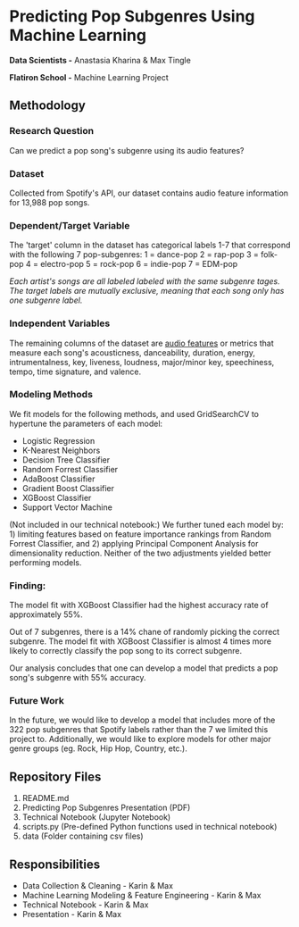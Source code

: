 # Predicting Pop Subgenres Using Machine Learning

**Data Scientists -** Anastasia Kharina & Max Tingle 

**Flatiron School -** Machine Learning Project


## Methodology

### Research Question

Can we predict a pop song's subgenre using its audio features?

### Dataset

Collected from Spotify's API, our dataset contains audio feature information for 13,988 pop songs. 


### Dependent/Target Variable

The 'target' column in the dataset has categorical labels 1-7 that correspond with the following 7 pop-subgenres:
1 = dance-pop
2 = rap-pop
3 = folk-pop
4 = electro-pop
5 = rock-pop
6 = indie-pop
7 = EDM-pop

*Each artist's songs are all labeled labeled with the same subgenre tages. The target labels are mutually exclusive, meaning that each song only has one subgenre label.*


### Independent Variables

The remaining columns of the dataset are [audio features](https://developer.spotify.com/documentation/web-api/reference/tracks/get-several-audio-features/) or metrics that measure each song's acousticness, danceability, duration, energy, intrumentalness, key, liveness, loudness, major/minor key, speechiness, tempo, time signature, and valence.


### Modeling Methods

We fit models for the following methods, and used GridSearchCV to hypertune the parameters of each model:
- Logistic Regression
- K-Nearest Neighbors
- Decision Tree Classifier
- Random Forrest Classifier
- AdaBoost Classifier
- Gradient Boost Classifier
- XGBoost Classifier
- Support Vector Machine

(Not included in our technical notebook:) We further tuned each model by: 1) limiting features based on feature importance rankings from Random Forrest Classifier, and 2) applying Principal Component Analysis for dimensionality reduction. Neither of the two adjustments yielded better performing models.

### Finding:

The model fit with XGBoost Classifier had the highest accuracy rate of approximately 55%.

Out of 7 subgenres, there is a 14% chane of randomly picking the correct subgenre. The model fit with XGBoost Classifier is almost 4 times more likely to correctly classify the pop song to its correct subgenre. 

Our analysis concludes that one can develop a model that predicts a pop song's subgenre with 55% accuracy.


### Future Work

In the future, we would like to develop a model that includes more of the 322 pop subgenres that Spotify labels rather than the 7 we limited this project to. Additionally, we would like to explore models for other major genre groups (eg. Rock, Hip Hop, Country, etc.).


## Repository Files

1. README.md
2. Predicting Pop Subgenres Presentation (PDF)
3. Technical Notebook (Jupyter Notebook)
4. scripts.py (Pre-defined Python functions used in technical notebook)
5. data (Folder containing csv files)


## Responsibilities

- Data Collection & Cleaning - Karin & Max
- Machine Learning Modeling & Feature Engineering - Karin & Max
- Technical Notebook - Karin & Max
- Presentation - Karin & Max
